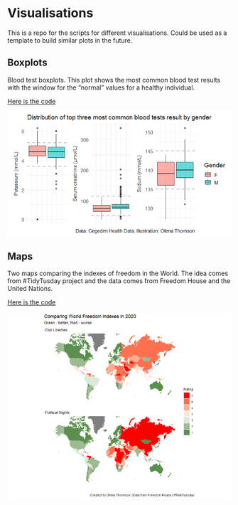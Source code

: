 # Visualisations
 
This is a repo for the scripts for different visualisations. Could be used as a template to build similar plots in the future.

## Boxplots

Blood test boxplots. This plot shows the most common blood test results with the window for the “normal” values for a healthy individual.

[ Here is the code ](Boxplots/Boxplots_published.R)

![Boxplots](Boxplots/Q6Plot.png)

## Maps

Two maps comparing the indexes of freedom in the World. The idea comes from #TidyTusday project and the data comes from Freedom House and the United Nations.

[ Here is the code ](Maps_2022_03_TidyTuesday/Map_freedom_index_published.R)

![Maps](Maps_2022_03_TidyTuesday/Map_Comparing_Civil_lib_Polit_Rights.png)